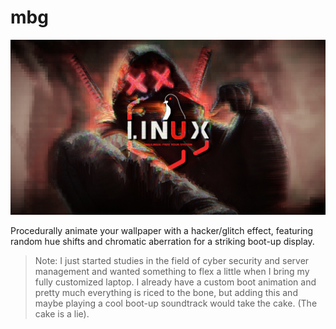 # mbg

![/var/tmp/wallpaper.jpg](wallpaper.jpg)

Procedurally animate your wallpaper with a hacker/glitch effect, featuring random hue shifts and chromatic aberration for a striking boot-up display.

> Note: I just started studies in the field of cyber security and server management and wanted something to flex a little when I bring my fully customized laptop. I already have a custom boot animation and pretty much everything is riced to the bone, but adding this and maybe playing a cool boot-up soundtrack would take the cake. 
(The cake is a lie).
